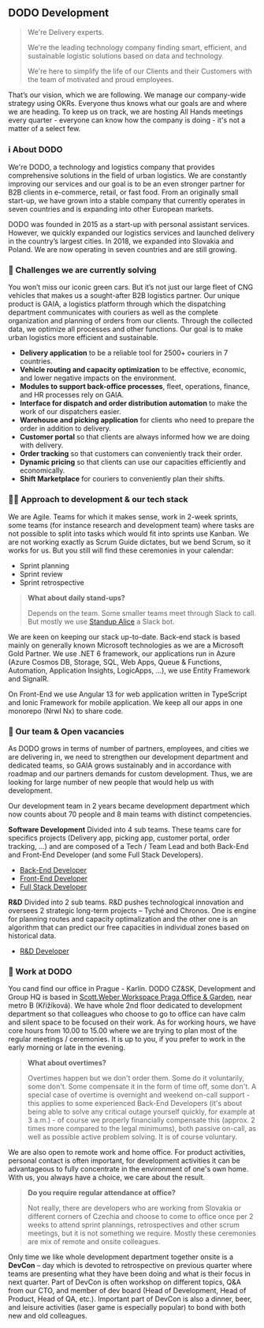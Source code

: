 ## DODO Development

> We're Delivery experts.
> 
> We're the leading technology company finding smart, efficient, and sustainable logistic solutions based on data and technology.
> 
> We're here to simplify the life of our Clients and their Customers with the team of motivated and proud employees.

That’s our vision, which we are following. We manage our company-wide strategy using OKRs. Everyone thus knows what our goals are and where we are heading. To keep us on track, we are hosting All Hands meetings every quarter - everyone can know how the company is doing - it's not a matter of a select few.

### ℹ️ About DODO

We're DODO, a technology and logistics company that provides comprehensive solutions in the field of urban logistics. We are constantly improving our services and our goal is to be an even stronger partner for B2B clients in e-commerce, retail, or fast food. From an originally small start-up, we have grown into a stable company that currently operates in seven countries and is expanding into other European markets.

DODO was founded in 2015 as a start-up with personal assistant services. However, we quickly expanded our logistics services and launched delivery in the country’s largest cities. In 2018, we expanded into Slovakia and Poland. We are now operating in seven countries and are still growing.

### 🚀 Challenges we are currently solving

You won’t miss our iconic green cars. But it’s not just our large fleet of CNG vehicles that makes us a sought-after B2B logistics partner. Our unique product is GAIA, a logistics platform through which the dispatching department communicates with couriers as well as the complete organization and planning of orders from our clients. Through the collected data, we optimize all processes and other functions. Our goal is to make urban logistics more efficient and sustainable.

- **Delivery application** to be a reliable tool for 2500+ couriers in 7 countries.
- **Vehicle routing and capacity optimization** to be effective, economic, and lower negative impacts on the environment.
- **Modules to support back-office processes**, fleet, operations, finance, and HR processes rely on GAIA.
- **Interface for dispatch and order distribution automation** to make the work of our dispatchers easier.
- **Warehouse and picking application** for clients who need to prepare the order in addition to delivery.
- **Customer portal** so that clients are always informed how we are doing with delivery.
- **Order tracking** so that customers can conveniently track their order.
- **Dynamic pricing** so that clients can use our capacities efficiently and economically.
- **Shift Marketplace** for couriers to conveniently plan their shifts.

### 👨‍💻 Approach to development & our tech stack

We are Agile. Teams for which it makes sense, work in 2-week sprints, some teams (for instance research and development team) where tasks are not possible to split into tasks which would fit into sprints use Kanban. We are not working exactly as Scrum Guide dictates, but we bend Scrum, so it works for us. But you still will find these ceremonies in your calendar:
- Sprint planning
- Sprint review
- Sprint retrospective

> **What about daily stand-ups?**
> 
> Depends on the team. Some smaller teams meet through Slack to call. But mostly we use [Standup Alice](https://standupalice.com/) a Slack bot.

We are keen on keeping our stack up-to-date. Back-end stack is based mainly on generally known Microsoft technologies as we are a Microsoft Gold Partner. We use .NET 6 framework, our applications run in Azure (Azure Cosmos DB, Storage, SQL, Web Apps, Queue & Functions, Automation, Application Insights, LogicApps, ...), we use Entity Framework and SignalR.

On Front-End we use Angular 13 for web application written in TypeScript and Ionic Framework for mobile application. We keep all our apps in one monorepo (Nrwl Nx) to share code.

### 🤝 Our team & Open vacancies

As DODO grows in terms of number of partners, employees, and cities we are delivering in, we need to strengthen our development department and dedicated teams, so GAIA grows sustainably and in accordance with roadmap and our partners demands for custom development. Thus, we are looking for large number of new people that would help us with development.

Our development team in 2 years became development department which now counts about 70 people and 8 main teams with distinct competencies.

**Software Development**
Divided into 4 sub teams. These teams care for specifics projects (Delivery app, picking app, customer portal, order tracking, …) and are composed of a Tech / Team Lead and both Back-End and Front-End Developer (and some Full Stack Developers).
-	[Back-End Developer](https://www.pracujvdodo.cz/volne-pozice/?r=detail&id=1559198109)
-	[Front-End Developer](https://www.pracujvdodo.cz/volne-pozice/?r=detail&id=1569032291)
-	[Full Stack Developer](https://www.pracujvdodo.cz/volne-pozice/?r=detail&id=1593475985)

**R&D**
Divided into 2 sub teams. R&D pushes technological innovation and oversees 2 strategic long-term projects – Tyché and Chronos. One is engine for planning routes and capacity optimalization and the other one is an algorithm that can predict our free capacities in individual zones based on historical data.
-	[R&D Developer](https://www.pracujvdodo.cz/volne-pozice/?r=detail&id=1580368369)

### 💼 Work at DODO

You cand find our office in Prague - Karlín. DODO CZ&SK, Development and Group HQ is based in [Scott.Weber Workspace Praga Office & Garden](https://scottweber.cz/location/praga-office-garden/), near metro B (Křižíková). We have whole 2nd floor dedicated to development department so that colleagues who choose to go to office can have calm and silent space to be focused on their work.
As for working hours, we have core hours from 10.00 to 15.00 where we are trying to plan most of the regular meetings / ceremonies. It is up to you, if you prefer to work in the early morning or late in the evening.

> **What about overtimes?**
> 
> Overtimes happen but we don't order them. Some do it voluntarily, some don't. Some compensate it in the form of time off, some don't.
> A special case of overtime is overnight and weekend on-call support - this applies to some experienced Back-End Developers (it's about being able to solve any critical outage yourself quickly, for example at 3 a.m.) - of course we properly financially compensate this (approx. 2 times more compared to the legal minimums), both passive on-call, as well as possible active problem solving. It is of course voluntary.

We are also open to remote work and home office. For product activities, personal contact is often important, for development activities it can be advantageous to fully concentrate in the environment of one's own home. With us, you always have a choice, we care about the result.

> **Do you require regular attendance at office?**
> 
> Not really, there are developers who are working from Slovakia or different corners of Czechia and choose to come to office once per 2 weeks to attend sprint plannings, retrospectives and other scrum meetings, but it is not something we require. Mostly these ceremonies are mix of remote and onsite colleagues.

Only time we like whole development department together onsite is a **DevCon** – day which is devoted to retrospective on previous quarter where teams are presenting what they have been doing and what is their focus in next quarter. Part of DevCon is often workshop on different topics, Q&A from our CTO, and member of dev board (Head of Development, Head of Product, Head of QA, etc.). Important part of DevCon is also a dinner, beer, and leisure activities (laser game is especially popular) to bond with both new and old colleagues.
